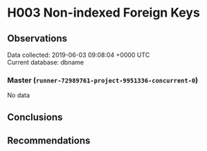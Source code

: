 # H003 Non-indexed Foreign Keys #

## Observations ##
Data collected: 2019-06-03 09:08:04 +0000 UTC  
Current database: dbname  

### Master (`runner-72989761-project-9951336-concurrent-0`) ###


No data


## Conclusions ##


## Recommendations ##

